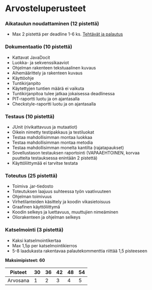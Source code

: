 ﻿# Arvosteluperusteet

### Aikataulun noudattaminen (12 pistettä)

* Max 2 pistettä per deadline 1-6 ks. [Tehtävät ja palautus](Tehtavat-ja-palautus.md)

### Dokumentaatio (10 pistettä)

* Kattavat JavaDocit
* Luokka- ja sekvenssikaaviot
* Ohjelman rakenteen tekstuaalinen kuvaus
 * Aihemäärittely ja rakenteen kuvaus
* Käyttöohje
* Tuntikirjanpito
 * Käytettyjen tuntien määrä ei vaikuta
 * Tuntikirjanpitoa tulee jatkaa jokaisessa deadlinessa
* PIT-raportti luotu ja on ajantasalla
* Checkstyle-raportti luotu ja on ajantasalla

### Testaus (10 pistettä)

* JUnit (rivikattavuus ja mutaatiot)
* Oikein nimetty testipakkaus ja testiluokat
* Testaa mahdollisimman montaa luokkaa
* Testaa mahdollisimman montaa metodia
* Testaa mahdollisimman monelta kantilta (rajatapaukset)
* Sovellustason testauksen raportointi (VAPAAEHTOINEN, korvaa puutteita testauksessa enintään 2 pistettä)
* Käyttöliittymää ei tarvitse testata

### Toteutus (25 pistettä)

* Toimiva .jar-tiedosto
* Toteutuksen laajuus suhteessa työn vaativuuteen
* Ohjelman toimivuus
* Virhetilanteiden käsittely ja koodin vikasietoisuus
* Graafinen käyttöliittymä
* Koodin selkeys ja luettavuus, muuttujien nimeäminen
* Oliorakenteen ja ohjelman selkeys

### Katselmointi (3 pistettä)

* Kaksi katselmointikertaa
* Max 1,5p per katselmointikierros
* 5-8 laadukasta rakentavaa palautekommenttia riittää 1,5 pisteeseen

**Maksimipisteet: 60**



| Pisteet  | 30  | 36  | 42  | 48  | 54  |
| -------- | --- | --- | --- | --- | --- |
| Arvosana | 1   | 2   | 3   | 4   | 5   |
